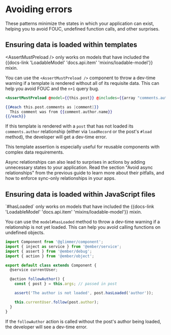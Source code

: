 # Avoiding errors

These patterns minimize the states in which your application can exist, helping you to avoid FOUC, undefined function calls, and other surprises.

## Ensuring data is loaded within templates

<aside>
  &lt;AssertMustPreload /&gt; only works on models that have included the {{docs-link 'LoadableModel' 'docs.api.item' 'mixins/loadable-model'}} mixin.
</aside>

You can use the `<AssertMustPreload />` component to throw a dev-time warning if a template is rendered without all of its requisite data. This can help you avoid FOUC and the `n+1` query bug.

```hbs
<AssertMustPreload @model={{this.post}} @includes={{array "comments.author"}} />

{{#each this.post.comments as |comment|}}
  This comment was from {{comment.author.name}}
{{/each}}
```

If this template is rendered with a `post` that has not loaded its `comments.author` relationship (either via `loadRecord` or the post's `#load` method), the developer will get a dev-time error.

This template assertion is especially useful for reusable components with complex data requirements.

Async relationships can also lead to surprises in actions by adding unnecessary states to your application. Read the section "Avoid async relationships" from the previous guide to learn more about their pitfalls, and how to enforce sync-only relationships in your apps.

## Ensuring data is loaded within JavaScript files

<aside>
  `#hasLoaded` only works on models that have included the {{docs-link 'LoadableModel' 'docs.api.item' 'mixins/loadable-model'}} mixin.
</aside>

You can use the `model#hasLoaded` method to throw a dev-time warning if a relationship is not yet loaded. This can help you avoid calling functions on undefined objects.

```js
import Component from '@glimmer/component';
import { inject as service } from '@ember/service';
import { assert } from '@ember/debug';
import { action } from '@ember/object';

export default class extends Component {
  @service currentUser;

  @action followAuthor() {
    const { post } = this.args; // passed in post

    assert('The author is not loaded', post.hasLoaded('author'));

    this.currentUser.follow(post.author);
  }
}
```

If the `followAuthor` action is called without the post's author being loaded, the developer will see a dev-time error.
